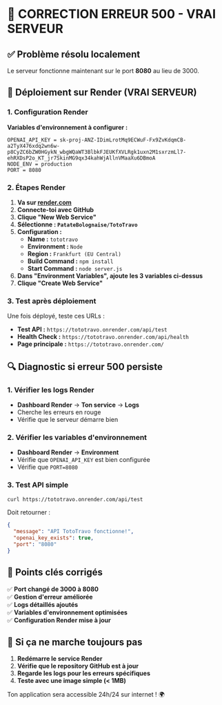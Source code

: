 # 🔧 CORRECTION ERREUR 500 - VRAI SERVEUR

## ✅ Problème résolu localement

Le serveur fonctionne maintenant sur le port **8080** au lieu de 3000.

## 🚀 Déploiement sur Render (VRAI SERVEUR)

### 1. Configuration Render

**Variables d'environnement à configurer :**

```
OPENAI_API_KEY = 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
NODE_ENV = production
PORT = 8080
```

### 2. Étapes Render

1. **Va sur [render.com](https://render.com)**
2. **Connecte-toi avec GitHub**
3. **Clique "New Web Service"**
4. **Sélectionne : `PatateBolognaise/TotoTravo`**
5. **Configuration :**
   - **Name :** `tototravo`
   - **Environment :** `Node`
   - **Region :** `Frankfurt (EU Central)`
   - **Build Command :** `npm install`
   - **Start Command :** `node server.js`
6. **Dans "Environment Variables", ajoute les 3 variables ci-dessus**
7. **Clique "Create Web Service"**

### 3. Test après déploiement

Une fois déployé, teste ces URLs :

- **Test API :** `https://tototravo.onrender.com/api/test`
- **Health Check :** `https://tototravo.onrender.com/api/health`
- **Page principale :** `https://tototravo.onrender.com/`

## 🔍 Diagnostic si erreur 500 persiste

### 1. Vérifier les logs Render
- **Dashboard Render** → **Ton service** → **Logs**
- Cherche les erreurs en rouge
- Vérifie que le serveur démarre bien

### 2. Vérifier les variables d'environnement
- **Dashboard Render** → **Environment**
- Vérifie que `OPENAI_API_KEY` est bien configurée
- Vérifie que `PORT=8080`

### 3. Test API simple
```bash
curl https://tototravo.onrender.com/api/test
```

Doit retourner :
```json
{
  "message": "API TotoTravo fonctionne!",
  "openai_key_exists": true,
  "port": "8080"
}
```

## 🎯 Points clés corrigés

✅ **Port changé de 3000 à 8080**  
✅ **Gestion d'erreur améliorée**  
✅ **Logs détaillés ajoutés**  
✅ **Variables d'environnement optimisées**  
✅ **Configuration Render mise à jour**  

## 🚨 Si ça ne marche toujours pas

1. **Redémarre le service Render**
2. **Vérifie que le repository GitHub est à jour**
3. **Regarde les logs pour les erreurs spécifiques**
4. **Teste avec une image simple (< 1MB)**

Ton application sera accessible 24h/24 sur internet ! 🌍

